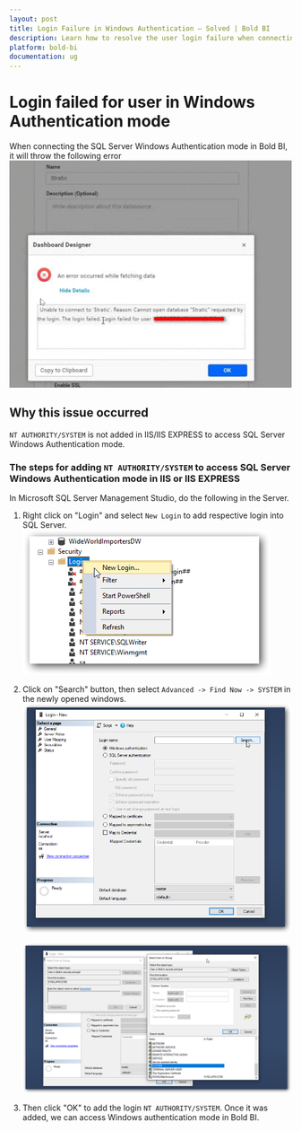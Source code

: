 ```yaml
---
layout: post
title: Login Failure in Windows Authentication – Solved | Bold BI
description: Learn how to resolve the user login failure when connecting SQL Server database in Bold BI in windows authentication mode.
platform: bold-bi
documentation: ug
---
```

 
# Login failed for user in Windows Authentication mode
When connecting the SQL Server Windows Authentication mode in Bold BI, it will throw the following error
![login-failed](/static/assets/faq/images/login-failed-user.png)
 
## Why this issue occurred
`NT AUTHORITY/SYSTEM` is not added in IIS/IIS EXPRESS  to access SQL Server Windows Authentication mode.
 
### The steps for adding `NT AUTHORITY/SYSTEM` to access SQL Server Windows Authentication mode in IIS or IIS EXPRESS
 
In Microsoft SQL Server Management Studio, do the following in the Server.
 
1.  Right click on "Login" and select `New Login` to add respective login into SQL Server.
    ![add-login](/static/assets/faq/images/add-new-login.png)
 
2.  Click on "Search" button, then select `Advanced -> Find Now -> SYSTEM` in the newly opened windows. 
    ![login-search](/static/assets/faq/images/login-window.png)
 
    ![authority-system-add](/static/assets/faq/images/add-system.png)  
 
3.  Then click "OK" to add the login `NT AUTHORITY/SYSTEM`. Once it was added, we can access Windows authentication mode in Bold BI. 